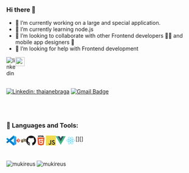### Hi there 👋

- 🔭 I’m currently working on a large and special application.
- 🌱 I’m currently learning node.js
- 👯 I’m looking to collaborate with other Frontend developers 👩‍💻 and mobile app designers 🎨
- 🤔 I’m looking for help with Frontend development

[<img align="left" alt="linkedin" width="24px" src="https://images.app.goo.gl/6BZ3qpT1syi3SizQ9" />][linkedin]
[<img align="left" height="24" width="24" src="https://cdn.jsdelivr.net/npm/simple-icons@v4/icons/gmail.svg" />][gmail]

<br />
<br />
<br />
<br />

[![Linkedin: thaianebraga](https://img.shields.io/badge/-ynsrttp-blue?style=flat-square&logo=Linkedin&logoColor=white&link=https://www.linkedin.com/in/yunus-ortatepe-779947129/)](https://www.linkedin.com/in/yunus-ortatepe-779947129/)
[![Gmail Badge](https://img.shields.io/badge/-ynsrttp-c14438?style=flat&logo=Gmail&logoColor=white&link=mailto:eneskaraosman53@gmail.com)](mailto:yunusortatepee@gmail.com)

<br />
<br />

### 🔧 Languages and Tools:

[<img align="left" alt="Visual Studio Code" width="26px" src="https://raw.githubusercontent.com/github/explore/80688e429a7d4ef2fca1e82350fe8e3517d3494d/topics/visual-studio-code/visual-studio-code.png" />][vsCode]
[<img align="left" alt="Git" width="26px" src="https://raw.githubusercontent.com/github/explore/80688e429a7d4ef2fca1e82350fe8e3517d3494d/topics/git/git.png" />][git]
[<img align="left" alt="GitHub" width="26px" src="https://raw.githubusercontent.com/github/explore/78df643247d429f6cc873026c0622819ad797942/topics/github/github.png" />][github]
[<img align="left" alt="Html" width="26px" src="https://raw.githubusercontent.com/github/explore/cebd63002168a05a6a642f309227eefeccd92950/topics/html/html.png" />][]
[<img align="left" alt="Java Script" width="26px" src="https://raw.githubusercontent.com/github/explore/cebd63002168a05a6a642f309227eefeccd92950/topics/javascript/javascript.png" />][javascript]
[<img align="left" alt="Vue.js" width="26px" src="https://raw.githubusercontent.com/github/explore/cebd63002168a05a6a642f309227eefeccd92950/topics/vue/vue.png" />][vue]
[<img align="left" alt="React.js" width="26px" src="https://raw.githubusercontent.com/github/explore/cebd63002168a05a6a642f309227eefeccd92950/topics/react/react.png" />][react]


<br />
<br />


<img height="180em" align="center" src="https://github-readme-stats.vercel.app/api?username=ynsrttp&show_icons=true&locale=en&theme=algolia&include_all_commits=true&count_private=true" alt="mukireus"/>
<img height="180em" align="center" src="https://github-readme-stats.vercel.app/api/top-langs?username=ynsrttp&show_icons=true&locale=en&layout=compact&langs_count=8&theme=algolia" alt="mukireus"/>

<br />
<br />



[linkedin]: https://www.linkedin.com/in/yunus-ortatepe-779947129/
[gmail]: mailto:yunusortatepee@gmail.com
[vsCode]: https://code.visualstudio.com/
[git]: https://git-scm.com/
[vue]: https://vuejs.org/
[github]: https://github.com/IbrahimTalha0
[javascript]:https://www.javascript.com/
[react]: https://react.dev/
